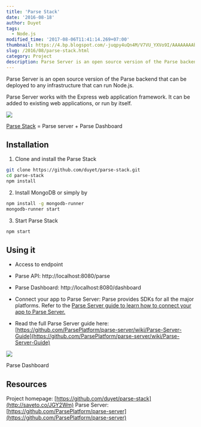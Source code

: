 ```yaml
---
title: 'Parse Stack'
date: '2016-08-18'
author: Duyet
tags:
  - Node.js
modified_time: '2017-08-06T11:41:14.269+07:00'
thumbnail: https://4.bp.blogspot.com/-juqpy4uQn4M/V7VU_YXVo9I/AAAAAAAAbtU/39gqxQzjBFwFYm26fip_pKI35hPVTSrcACLcB/s1600/parse-stack-logo.png
slug: /2016/08/parse-stack.html
category: Project
description: Parse Server is an open source version of the Parse backend that can be deployed to any infrastructure that can run Node.js.
---
```


Parse Server is an open source version of the Parse backend that can be deployed to any infrastructure that can run Node.js.

Parse Server works with the Express web application framework. It can be added to existing web applications, or run by itself.

[![](https://4.bp.blogspot.com/-juqpy4uQn4M/V7VU_YXVo9I/AAAAAAAAbtU/39gqxQzjBFwFYm26fip_pKI35hPVTSrcACLcB/s1600/parse-stack-logo.png)](http://saveto.co/JGY2Wm)

[Parse Stack](http://saveto.co/JGY2Wm) = Parse server + Parse Dashboard

## Installation

1. Clone and install the Parse Stack

```bash
git clone https://github.com/duyet/parse-stack.git
cd parse-stack
npm install
```

2. Install MongoDB or simply by

```bash
npm install -g mongodb-runner
mongodb-runner start
```

3. Start Parse Stack

```bash
npm start
```

## Using it

- Access to endpoint

- Parse API: http://localhost:8080/parse
- Parse Dashboard: http://localhost:8080/dashboard

- Connect your app to Parse Server: Parse provides SDKs for all the major platforms. Refer to the [Parse Server guide to learn how to connect your app to Parse Server.](https://github.com/ParsePlatform/parse-server/wiki/Parse-Server-Guide#using-parse-sdks-with-parse-server)
- Read the full Parse Server guide here: [https://github.com/ParsePlatform/parse-server/wiki/Parse-Server-Guide](https://github.com/ParsePlatform/parse-server/wiki/Parse-Server-Guide)

[![](https://4.bp.blogspot.com/-kktJEVTPL80/V7VWTvViP6I/AAAAAAAAbtk/q0UPwaZocJA5CaMjMyPFcZY9jJ6lrbwMgCK4B/s1600/Screen-Shot-2016-03-30-at-12.33.34-PM-1-1024x508.png)](https://4.bp.blogspot.com/-kktJEVTPL80/V7VWTvViP6I/AAAAAAAAbtk/q0UPwaZocJA5CaMjMyPFcZY9jJ6lrbwMgCK4B/s1600/Screen-Shot-2016-03-30-at-12.33.34-PM-1-1024x508.png)

Parse Dashboard

## Resources

Project homepage: [https://github.com/duyet/parse-stack](http://saveto.co/JGY2Wm)
Parse Server: [https://github.com/ParsePlatform/parse-server](https://github.com/ParsePlatform/parse-server)
